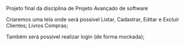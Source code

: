 Projeto final da disciplina de Projeto Avançado de software

Criaremos uma tela onde será possível Listar, Cadastrar, Editar e Excluir
Clientes;
Livros
Compras;

Também será possível realizar login (de forma mockada);